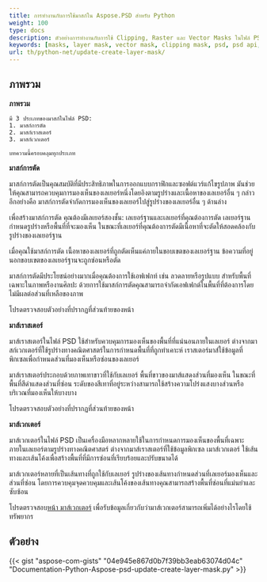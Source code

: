 ```yaml
---
title: การทำงานกับการใช้มาสก์ใน Aspose.PSD สำหรับ Python
weight: 100
type: docs
description: ตัวอย่างการทำงานกับการใช้ Clipping, Raster และ Vector Masks ในไฟล์ PSD
keywords: [masks, layer mask, vector mask, clipping mask, psd, psd api, python, code sample]
url: th/python-net/update-create-layer-mask/
---
```


## **ภาพรวม**

**ภาพรวม**
	
	มี 3 ประเภทของมาสก์ในไฟล์ PSD:
	1. มาสก์การตัด
	2. มาสก์เราสเตอร์
	3. มาสก์เวกเตอร์
	
	บทความนี้ครอบคลุมทุกประเภท


**มาสก์การตัด**

มาสก์การตัดเป็นคุณสมบัติที่มีประสิทธิภาพในการออกแบบกราฟิกและซอฟต์แวร์แก้ไขรูปภาพ มันช่วยให้คุณสามารถควบคุมการมองเห็นของเลเยอร์หนึ่งโดยอิงตามรูปร่างและเนื้อหาของเลเยอร์อื่น ๆ กล่าวอีกอย่างคือ มาสก์การตัดจำกัดการมองเห็นของเลเยอร์ไปสู่รูปร่างของเลเยอร์อื่น ๆ ด้านล่าง

เพื่อสร้างมาสก์การตัด คุณต้องมีเลเยอร์สองชั้น: เลเยอร์ฐานและเลเยอร์ที่คุณต้องการตัด  เลเยอร์ฐานกำหนดรูปร่างหรือพื้นที่ที่จะมองเห็น ในขณะที่เลเยอร์ที่คุณต้องการตัดมีเนื้อหาที่จะตัดให้สอดคล้องกับรูปร่างของเลเยอร์ฐาน

เมื่อคุณใช้มาสก์การตัด  เนื้อหาของเลเยอร์ที่ถูกตัดเห็นแค่ภายในขอบเขตของเลเยอร์ฐาน  ข้อความที่อยู่นอกขอบเขตของเลเยอร์ฐานจะถูกซ่อนหรือตัด

มาสก์การตัดมีประโยชน์อย่างมากเมื่อคุณต้องการใช้เอฟเฟกท์ เช่น ลวดลายหรือรูปแบบ สำหรับพื้นที่เฉพาะในภาพหรืองานศิลปะ ด้วยการใช้มาสก์การตัดคุณสามารถจำกัดเอฟเฟกต์ในพื้นที่ที่ต้องการโดยไม่มีผลต่อส่วนที่เหลือของภาพ

โปรดตรวจสอบตัวอย่างที่ปรากฏที่ส่วนท้ายของหน้า​


**มาส์เราสเตอร์**

มาส์เราสเตอร์ในไฟล์ PSD ใช้สำหรับควบคุมการมองเห็นของพื้นที่ที่แน่นอนภายในเลเยอร์  ต่างจากมาสก์เวกเตอร์ที่ใช้รูปร่างทางคณิตศาสตร์ในการกำหนดพื้นที่ที่ถูกทำเคาะห์ เราสเตอร์มาส์ใช้ข้อมูลที่พิกเซลเพื่อกำหนดส่วนที่มองเห็นหรือซ่อนของเลเยอร์

มาส์เราสเตอร์ประกอบด้วยภาพเทาขาวที่ใช้กับเลเยอร์ พื้นที่ขาวของมาส์แสดงส่วนที่มองเห็น  ในขณะที่พื้นที่สีดำแสดงส่วนที่ซ่อน  ระดับของสีเทาที่อยู่ระหว่างสามารถใช้สร้างความโปร่งแสงบางส่วนหรือบริเวณที่มองเห็นให้บางบาง

โปรดตรวจสอบตัวอย่างที่ปรากฏที่ส่วนท้ายของหน้า​

**มาส์เวกเตอร์**

มาส์เวกเตอร์ในไฟล์ PSD เป็นเครื่องมือหลากหลายใช้ในการกำหนดการมองเห็นของพื้นที่เฉพาะภายในเลเยอร์ตามรูปร่างทางคณิตศาสตร์ ต่างจากมาส์เราสเตอร์ที่ใช้ข้อมูลพิกเซล เมาส์เวกเตอร์ ใช้เส้นทางและเส้นโค้งเพื่อสร้างพื้นที่ที่มีการซ่อนที่เรียบร้อยและปรับขนาดได้

มาส์เวกเตอร์หลายที่เป็นเส้นทางที่ถูกใช้กับเลเยอร์  รูปร่างของเส้นทางกำหนดส่วนที่เลเยอร์มองเห็นและส่วนที่ซ่อน  โดยการควบคุมจุดควบคุมและเส้นโค้งของเส้นทางคุณสามารถสร้างพื้นที่ซ่อนที่แม่นยำและซับซ้อน

โปรดตรวจสอบ[หน้า มาส์เวกเตอร์](psd/th/net/layer-vector-mask/) เพื่อรับข้อมูลเกี่ยวกับว่ามาส์เวกเตอร์สามารถเพิ่มได้อย่างไรโดยใช้ทรัพยากร


## **ตัวอย่าง**
{{< gist "aspose-com-gists" "04e945e867d0b7f39bb3eab63074d04c" "Documentation-Python-Aspose-psd-update-create-layer-mask.py" >}}

